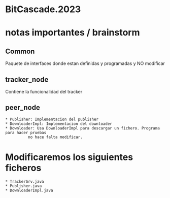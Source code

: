 # BitCascade.2023

# notas importantes / brainstorm 

## Common 
Paquete de interfaces donde estan definidas y programadas y NO modificar

## tracker_node 
Contiene la funcionalidad del tracker

## peer_node
	* Publisher: Implementacion del publisher
	* DownloaderImpl: Implementacion del downloader
	* Downloader: Usa DownloaderImpl para descargar un fichero. Programa para hacer pruebas 
		      no hace falta modificar.

# Modificaremos los siguientes ficheros 

	* TrackerSrv.java
	* Publisher.java
	* DownloaderImpl.java

